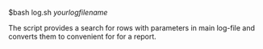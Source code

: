 
$bash log.sh _yourlogfilename_

The script provides a search for rows with parameters in main log-file and converts them to convenient for for a report.
